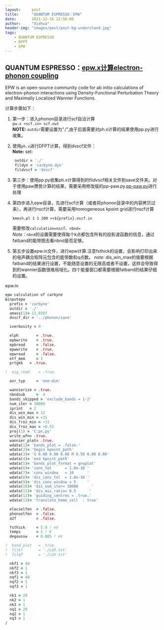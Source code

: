 ```yaml
---
layout:     post
title:      "QUANTUM ESPRESSO：EPW"
date:       2021-12-16 22:56:00
author:     "Xiehua"
header-img: "images/post/post-bg-understand.jpg"
tags:
    - QUANTUM ESPRESSO
    - DFPT
    - EPW
---
```


## QUANTUM ESPRESSO：[epw.x计算electron-phonon coupling](https://epw-code.org/)

EPW is an open-source community code for ab initio calculations of electron-phonon interactions using Density-Functional Perturbation Theory and Maximally Localized Wannier Functions.

计算步骤如下：  

1. 第一步：进入phonon目录进行scf自洽计算  
   `pw.x <scf.in> scf.out`  
   **NOTE:** `outdir`需要设置为”./”,由于后面需要对ph.x计算的结果使用pp.py进行收集。

2. 使用`ph.x`进行DFPT计算，得到dvscf文件：  
   **Note:** set:  

   ```fortran
    outdir = './'
    fildyn = 'carbyne.dyn'
    fildvscf = 'dvscf'
    ```

3. 第三步：使用pp.py收集ph.x计算得到的fildvscf相关文件到save文件夹。对于使用paw赝势计算的结果，需要采用修改版的pp-paw.py.[pp-paw.py](https://github.com/xh125/LVCSH-mpi/tree/main/tools/pp-paw.py)进行处理

4. 第四步进入epw目录，先进行scf计算（或者将phonon目录中的内容拷贝过来），再进行nscf计算，需要采用homogeneous kpoint grid进行nscf计算

    `kmesh.pl 1 1 200 >>${prefix}.nscf.in`

   需要修改`calculation=nscf`、`nbnd=`  
   *Note：*`nbnd`的设置需要使得每个k点都包含所有的投影波函数的信息，通过fatband的能带图去看nbnd是否足够。  

5. 第五步设置epw.in文件，进行epw计算.注意fsthick的设置，会影响打印出来的电声耦合矩阵元包含的能带数和q点数。
    *note:* dis_win_max的值要根据fatband的结果进行设置，不能随意设置的无限高或者不设置，这样会导致得到的wannier函数很难局域化。四个能量窗口都需要根据fatband的结果仔细的设置。  

epw.in

```fortran
epw calculation of carbyne
&inputepw
  prefix = 'carbyne'
  outdir = './'
  amass(1)= 12.0107
  dvscf_dir = '../phonon/save'

  iverbosity = 0

  elph        = .true.
  epbwrite    = .true.
  epbread     = .false.
  epwwrite    = .true.
  epwread     = .false.
  etf_mem     = 1
  prtgkk   = .true.

!  eig_read    = .true.

  asr_typ     = 'one-dim'

  wannierize = .true.
  nbndsub     =  4
  bands_skipped = 'exclude_bands = 1-2'
  num_iter = 30000
  iprint   = 2
  dis_win_max = 12
  dis_win_min = -25
  dis_froz_min = -11
  dis_froz_max = -0.55
  proj(1) = 'C:px,py'
  write_wfn= .true.
  wannier_plot= .true.
  wdata(1)= 'bands_plot = .false.'
  wdata(2)= 'begin kpoint_path'
  wdata(3)= 'G 0.00 0.00 0.00 M 0.50 0.00 0.00'
  wdata(4)= 'end kpoint_path'
  wdata(5)= 'bands_plot_format = gnuplot'
  wdata(6)= 'conv_tol      = 1.0e-10 '
  wdata(7)= 'conv_window   = 10      '
  wdata(8)= 'dis_conv_tol  = 1.0e-10 '
  wdata(9)= 'dis_conv_window = 5     '
  wdata(10)= 'dis_num_iter= 30000      '
  wdata(11)= 'dis_mix_ratio= 0.5      '
  wdata(12)= 'guiding_centres = .true.'
  wdata(13)= 'translate_home_cell  : true'

  elecselfen  = .false.
  phonselfen  = .false.
  a2f         = .false.

  fsthick     = 5.0 ! eV
  temps       = 1 ! K
  degaussw    = 0.005 ! eV

!  band_plot   = .true.
!  filkf       = './LGX.txt'
!  filqf       = './LGX.txt'

  nkf1 = 40
  nkf2 = 1
  nkf3 = 1
  nqf1 = 40
  nqf2 = 1
  nqf3 = 1

  nk1 = 20
  nk2 = 1
  nk3 = 1
  nq1 = 20
  nq2 = 1
  nq3 = 1
/ 
```
